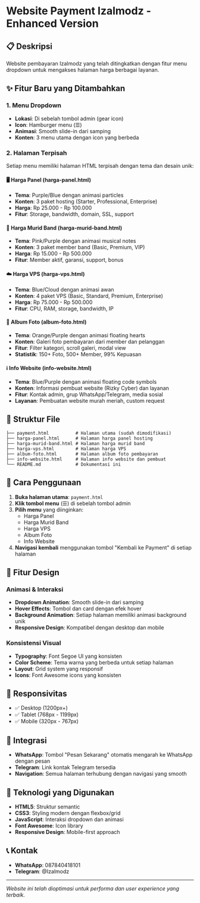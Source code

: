 # Website Payment Izalmodz - Enhanced Version

## 📋 Deskripsi
Website pembayaran Izalmodz yang telah ditingkatkan dengan fitur menu dropdown untuk mengakses halaman harga berbagai layanan.

## ✨ Fitur Baru yang Ditambahkan

### 1. Menu Dropdown
- **Lokasi**: Di sebelah tombol admin (gear icon)
- **Icon**: Hamburger menu (☰)
- **Animasi**: Smooth slide-in dari samping
- **Konten**: 3 menu utama dengan icon yang berbeda

### 2. Halaman Terpisah
Setiap menu memiliki halaman HTML terpisah dengan tema dan desain unik:

#### 🖥️ Harga Panel (harga-panel.html)
- **Tema**: Purple/Blue dengan animasi particles
- **Konten**: 3 paket hosting (Starter, Professional, Enterprise)
- **Harga**: Rp 25.000 - Rp 100.000
- **Fitur**: Storage, bandwidth, domain, SSL, support

#### 🎵 Harga Murid Band (harga-murid-band.html)  
- **Tema**: Pink/Purple dengan animasi musical notes
- **Konten**: 3 paket member band (Basic, Premium, VIP)
- **Harga**: Rp 15.000 - Rp 500.000
- **Fitur**: Member aktif, garansi, support, bonus

#### ☁️ Harga VPS (harga-vps.html)
- **Tema**: Blue/Cloud dengan animasi awan
- **Konten**: 4 paket VPS (Basic, Standard, Premium, Enterprise)
- **Harga**: Rp 75.000 - Rp 500.000
- **Fitur**: CPU, RAM, storage, bandwidth, IP

#### 📸 Album Foto (album-foto.html)
- **Tema**: Orange/Purple dengan animasi floating hearts
- **Konten**: Galeri foto pembayaran dari member dan pelanggan
- **Fitur**: Filter kategori, scroll galeri, modal view
- **Statistik**: 150+ Foto, 500+ Member, 99% Kepuasan

#### ℹ️ Info Website (info-website.html)
- **Tema**: Blue/Purple dengan animasi floating code symbols
- **Konten**: Informasi pembuat website (Rizky Cyber) dan layanan
- **Fitur**: Kontak admin, grup WhatsApp/Telegram, media sosial
- **Layanan**: Pembuatan website murah meriah, custom request

## 📁 Struktur File

```
├── payment.html          # Halaman utama (sudah dimodifikasi)
├── harga-panel.html      # Halaman harga panel hosting
├── harga-murid-band.html # Halaman harga murid band
├── harga-vps.html        # Halaman harga VPS
├── album-foto.html       # Halaman album foto pembayaran
├── info-website.html     # Halaman info website dan pembuat
└── README.md             # Dokumentasi ini
```

## 🔧 Cara Penggunaan

1. **Buka halaman utama**: `payment.html`
2. **Klik tombol menu** (☰) di sebelah tombol admin
3. **Pilih menu** yang diinginkan:
   - Harga Panel
   - Harga Murid Band  
   - Harga VPS
   - Album Foto
   - Info Website
4. **Navigasi kembali** menggunakan tombol "Kembali ke Payment" di setiap halaman

## 🎨 Fitur Design

### Animasi & Interaksi
- **Dropdown Animation**: Smooth slide-in dari samping
- **Hover Effects**: Tombol dan card dengan efek hover
- **Background Animation**: Setiap halaman memiliki animasi background unik
- **Responsive Design**: Kompatibel dengan desktop dan mobile

### Konsistensi Visual
- **Typography**: Font Segoe UI yang konsisten
- **Color Scheme**: Tema warna yang berbeda untuk setiap halaman
- **Layout**: Grid system yang responsif
- **Icons**: Font Awesome icons yang konsisten

## 📱 Responsivitas
- ✅ Desktop (1200px+)
- ✅ Tablet (768px - 1199px)  
- ✅ Mobile (320px - 767px)

## 🔗 Integrasi
- **WhatsApp**: Tombol "Pesan Sekarang" otomatis mengarah ke WhatsApp dengan pesan
- **Telegram**: Link kontak Telegram tersedia
- **Navigation**: Semua halaman terhubung dengan navigasi yang smooth

## 🚀 Teknologi yang Digunakan
- **HTML5**: Struktur semantic
- **CSS3**: Styling modern dengan flexbox/grid
- **JavaScript**: Interaksi dropdown dan animasi
- **Font Awesome**: Icon library
- **Responsive Design**: Mobile-first approach

## 📞 Kontak
- **WhatsApp**: 087840418101
- **Telegram**: @Izalmodz

---
*Website ini telah dioptimasi untuk performa dan user experience yang terbaik.*


